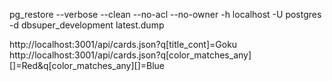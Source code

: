 pg_restore --verbose --clean --no-acl --no-owner -h localhost -U postgres -d dbsuper_development latest.dump

http://localhost:3001/api/cards.json?q[title_cont]=Goku
http://localhost:3001/api/cards.json?q[color_matches_any][]=Red&q[color_matches_any][]=Blue